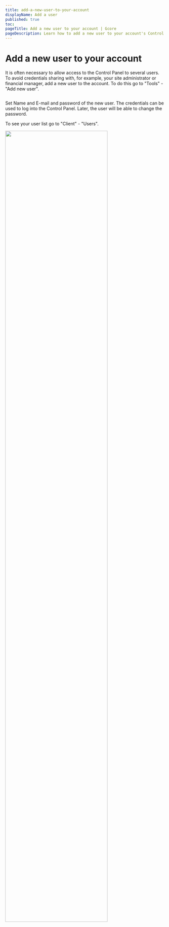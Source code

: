 ```yaml
---
title: add-a-new-user-to-your-account
displayName: Add a user
published: true
toc:
pageTitle: Add a new user to your account | Gcore
pageDescription: Learn how to add a new user to your account's Control Panel to grant secure access.
---
```

# Add a new user to your account

It is often necessary to allow access to the Control Panel to several users. To avoid credentials sharing with, for example, your site administrator or financial manager, add a new user to the account. To do this go to "Tools" - "Add new user".

<img class="confluence-embedded-image confluence-external-resource" src="https://assets.gcore.pro/docs/hosting/account-managemnt/users/add-a-new-user-to-your-account/gHhDdaU.png" data-image-src="https://assets.gcore.pro/docs/hosting/account-managemnt/users/add-a-new-user-to-your-account/gHhDdaU.png" alt="">

Set Name and E-mail and password of the new user. The credentials can be used to log into the Control Panel. Later, the user will be able to change the password.

To see your user list go to "Client" - "Users". 

<img class="confluence-embedded-image confluence-external-resource" src="https://assets.gcore.pro/docs/hosting/account-managemnt/users/add-a-new-user-to-your-account/hH4JCnB.png" data-image-src="https://assets.gcore.pro/docs/hosting/account-managemnt/users/add-a-new-user-to-your-account/hH4JCnB.png" alt="" width="80%">